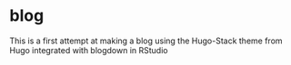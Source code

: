 # blog
This is a first attempt at making a blog using the Hugo-Stack theme from Hugo integrated with blogdown in RStudio
